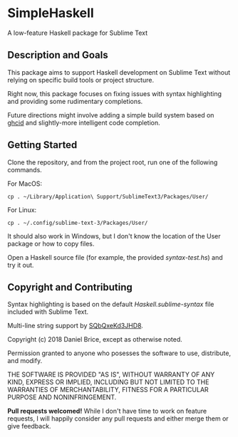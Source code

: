 # SimpleHaskell

A low-feature Haskell package for Sublime Text

## Description and Goals

This package aims to support Haskell development on Sublime Text without relying on specific build tools or project structure.

Right now, this package focuses on fixing issues with syntax highlighting and providing some rudimentary completions.

Future directions might involve adding a simple build system based on [ghcid](https://github.com/ndmitchell/ghcid) and slightly-more intelligent code completion.

## Getting Started

Clone the repository, and from the project root, run one of the following commands.

For MacOS:

```
cp . ~/Library/Application\ Support/SublimeText3/Packages/User/
```

For Linux:

```
cp . ~/.config/sublime-text-3/Packages/User/
```

It should also work in Windows, but I don't know the location of the User package or how to copy files.

Open a Haskell source file (for example, the provided _syntax-test.hs_) and try it out.

## Copyright and Contributing

Syntax highlighting is based on the default _Haskell.sublime-syntax_ file included with Sublime Text.

Multi-line string support by [SQbQxeKd3JHD8](https://github.com/SublimeHaskell/SublimeHaskell/pull/422).

Copyright (c) 2018 Daniel Brice, except as otherwise noted.

Permission granted to anyone who posesses the software to use, distribute, and modify.

THE SOFTWARE IS PROVIDED "AS IS", WITHOUT WARRANTY OF ANY KIND, EXPRESS OR IMPLIED, INCLUDING BUT NOT LIMITED TO THE WARRANTIES OF MERCHANTABILITY, FITNESS FOR A PARTICULAR PURPOSE AND NONINFRINGEMENT.

**Pull requests welcomed!** While I don't have time to work on feature requests, I will happily consider any pull requests and either merge them or give feedback.
